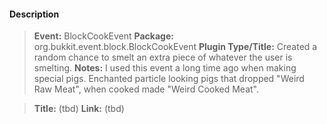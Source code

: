 #### Description
> **Event:** BlockCookEvent
> **Package:** org.bukkit.event.block.BlockCookEvent
> **Plugin Type/Title:** Created a random chance to smelt an extra piece of whatever the user is smelting.
> **Notes:** I used this event a long time ago when making special pigs. Enchanted particle looking pigs that dropped "Weird Raw Meat", when cooked made "Weird Cooked Meat".

> **Title:** (tbd)
> **Link:** (tbd)
